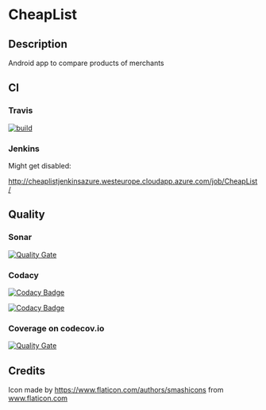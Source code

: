 # CheapList

## Description
Android app to compare products of merchants

## CI
### Travis
[![build](https://travis-ci.org/Calebzor/CheapList.svg?branch=master)](https://travis-ci.org/Calebzor/CheapList)

### Jenkins
Might get disabled: 

http://cheaplistjenkinsazure.westeurope.cloudapp.azure.com/job/CheapList/

## Quality
### Sonar
[![Quality Gate](https://sonarcloud.io/api/badges/gate?key=CheapList%3Aapp)](https://sonarcloud.io/dashboard/index/CheapList%3Aapp)

### Codacy
[![Codacy Badge](https://api.codacy.com/project/badge/Grade/18eedd63d43844f0b5e608d41b94be8c)](https://www.codacy.com/app/calebzor/CheapList?utm_source=github.com&amp;utm_medium=referral&amp;utm_content=Calebzor/CheapList&amp;utm_campaign=Badge_Grade)

[![Codacy Badge](https://api.codacy.com/project/badge/Coverage/18eedd63d43844f0b5e608d41b94be8c)](https://www.codacy.com/app/calebzor/CheapList?utm_source=github.com&utm_medium=referral&utm_content=Calebzor/CheapList&utm_campaign=Badge_Coverage)

### Coverage on codecov.io  
[![Quality Gate](https://codecov.io/gh/Calebzor/CheapList/branch/master/graph/badge.svg)](https://codecov.io/gh/Calebzor/CheapList)

## Credits

Icon made by https://www.flaticon.com/authors/smashicons from www.flaticon.com
